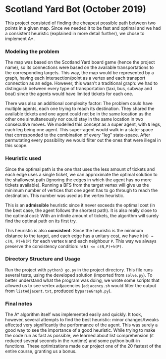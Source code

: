 ﻿# Scotland Yard Bot (October 2019)
This project consisted of finding the cheapest possible path between two points in a given map. Since we needed it to be fast and optimal and we had a consistent heuristic (explained in more detail further), we chose to implement A*.

### Modeling the problem
The map was based on the Scotland Yard board game (hence the project name), so its connections were based on the available transportations to the corresponding targets. This way,  the map would be represented by a graph, having each intersection/point as a vertex and each transport connection as an edge. However, this wasn't a traditional graph: we had to distinguish between every type of transportation (taxi, bus, subway and boat) since the agents would have limited tickets for each one.

There was also an additional complexity factor: The problem could have multiple agents, each one trying to reach its destination. They shared the available tickets and one agent could not be in the same location as the other one simultaneously nor could stay in the same location in two consecutive moves.
We modelled this concept as a super agent, with `N` legs, each leg being one agent. This super-agent would walk in a state-space that corresponded to the combination of every "leg" state-space. After permutating every possibility we would filter out the ones that were illegal in this scope.

### Heuristic used
Since the optimal path is the one that uses the less amount of tickets and each edge uses a single ticket, we can approximate the optimal solution to the shallowest path (ignoring the edges in which the agent has no more tickets available). Running a BFS from the target vertex will give us the minimum number of vertices that one agent has to go through to reach the destination. This number was used as the vertex heuristic.

This is an **admissible** heuristic since it never exceeds the optimal cost (in the best case, the agent follows the shortest path). It is also really close to the optimal cost: With an infinite amount of tickets, the algorithm will surely find the optimal path on its first try.

This heuristic is also **consistent**: Since the heuristic is the minimum distance to the target, and each edge has a unitary cost, we have `h(N) = c(N, P)+h(P)` for each vertex `N` and each neighbour `P`. This way we always preserve the consistency condition: `h(N) <= c(N,P)+h(P)`.

### Directory Structure and Usage
Run the project with `python3 go.py` in the project directory. This file runs several tests, using the developed solution (imported from `solve.py`). To better understand what the program was doing, we wrote some scripts that allowed us to see vertex adjacencies (`adjacency.sh` would filter the output from `listAdjacent.txt`, produced by`parseGraph.py`).

### Final notes
The A* algorithm itself was implemented easily and quickly. It took, however, several attempts to find the best heuristic: minor changes/tweaks affected very significantly the performance of the agent. This was surely a good way to see the importance of a good heuristic.
While trying to make the code run as fast as possible, we learned about list comprehension (it reduced several seconds in the runtime) and some python built-in functions. These optimizations made our project one of the 20 fastest of the entire course, granting us a bonus.

